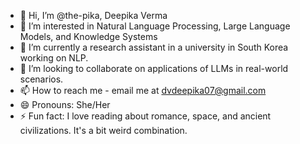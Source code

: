 - 👋 Hi, I’m @the-pika, Deepika Verma
- 👀 I’m interested in Natural Language Processing, Large Language Models, and Knowledge Systems 
- 🌱 I’m currently a research assistant in a university in South Korea working on NLP.
- 💞️ I’m looking to collaborate on applications of LLMs in real-world scenarios.
- 📫 How to reach me - email me at dvdeepika07@gmail.com
- 😄 Pronouns: She/Her
- ⚡ Fun fact: I love reading about romance, space, and ancient civilizations. It's a bit weird combination.

<!---
the-pika/the-pika is a ✨ special ✨ repository because its `README.md` (this file) appears on your GitHub profile.
You can click the Preview link to take a look at your changes.
--->
